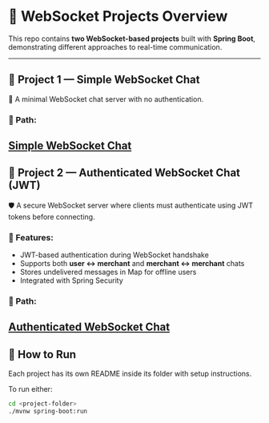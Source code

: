 # 🔌 WebSocket Projects Overview

This repo contains **two WebSocket-based projects** built with **Spring Boot**, demonstrating different approaches to real-time communication.

---

## 📁 Project 1 — Simple WebSocket Chat

📡 A minimal WebSocket chat server with no authentication.



### 📂 Path:
## [Simple WebSocket Chat](https://github.com/mohamedfathey/WebSocket/tree/main/webSocket)



## 🔐 Project 2 — Authenticated WebSocket Chat (JWT)

🛡️ A secure WebSocket server where clients must authenticate using JWT tokens before connecting.

### 🔧 Features:
- JWT-based authentication during WebSocket handshake
- Supports both **user ↔ merchant** and **merchant ↔ merchant** chats
- Stores undelivered messages in Map for offline users
- Integrated with Spring Security

### 📂 Path:
 [Authenticated WebSocket Chat](https://github.com/mohamedfathey/WebSocket/tree/main/webSocketWithToken)
---

## 🚀 How to Run

Each project has its own README inside its folder with setup instructions.

To run either:
```bash
cd <project-folder>
./mvnw spring-boot:run
